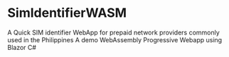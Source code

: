 # SimIdentifierWASM

A Quick SIM identifier WebApp for prepaid network providers commonly used in the Philippines
A demo WebAssembly Progressive Webapp using Blazor C#
